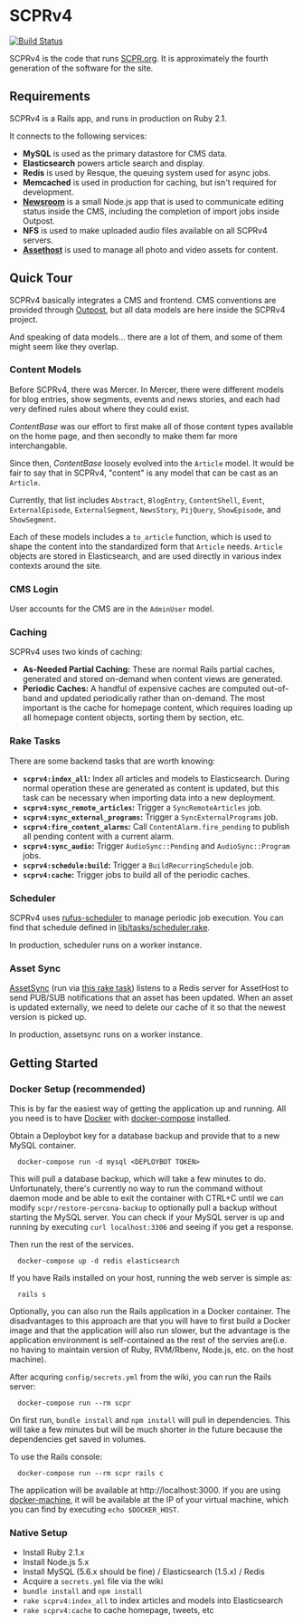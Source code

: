 # SCPRv4

[![Build Status](https://circleci.com/gh/SCPR/SCPRv4.png)](https://circleci.com/gh/SCPR/SCPRv4)

SCPRv4 is the code that runs [SCPR.org](http://www.scpr.org). It is
approximately the fourth generation of the software for the site.

## Requirements

SCPRv4 is a Rails app, and runs in production on Ruby 2.1.

It connects to the following services:

* __MySQL__ is used as the primary datastore for CMS data.
* __Elasticsearch__ powers article search and display.
* __Redis__ is used by Resque, the queuing system used for async jobs.
* __Memcached__ is used in production for caching, but isn't required
    for development.
* __[Newsroom](https://github.com/scpr/newsroom)__ is a small Node.js app
    that is used to communicate editing status inside the CMS, including
    the completion of import jobs inside Outpost.
* __NFS__ is used to make uploaded audio files available on all SCPRv4
    servers.
* __[Assethost](http://github.com/scpr/Assethost)__ is used to manage all
    photo and video assets for content.

## Quick Tour

SCPRv4 basically integrates a CMS and frontend. CMS conventions are provided
through [Outpost](https://github.com/scpr/outpost), but all data models are
here inside the SCPRv4 project.

And speaking of data models... there are a lot of them, and some of them might
seem like they overlap.

### Content Models

Before SCPRv4, there was Mercer. In Mercer, there were different models for
blog entries, show segments, events and news stories, and each had very
defined rules about where they could exist.

_ContentBase_ was our effort to first make all of those content types
available on the home page, and then secondly to make them far more
interchangable.

Since then, _ContentBase_ loosely evolved into the `Article` model. It would
be fair to say that in SCPRv4, "content" is any model that can be cast as an
`Article`.

Currently, that list includes `Abstract`, `BlogEntry`, `ContentShell`, `Event`,
`ExternalEpisode`, `ExternalSegment`, `NewsStory`, `PijQuery`, `ShowEpisode`,
and `ShowSegment`.

Each of these models includes a `to_article` function, which is used to shape
the content into the standardized form that `Article` needs. `Article` objects
are stored in Elasticsearch, and are used directly in various index contexts
around the site.

### CMS Login

User accounts for the CMS are in the `AdminUser` model.

### Caching

SCPRv4 uses two kinds of caching:

* __As-Needed Partial Caching:__ These are normal Rails partial caches,
    generated and stored on-demand when content views are generated.
* __Periodic Caches:__ A handful of expensive caches are computed out-of-band
    and updated periodically rather than on-demand. The most important is the
    cache for homepage content, which requires loading up all homepage content
    objects, sorting them by section, etc.

### Rake Tasks

There are some backend tasks that are worth knowing:

* __`scprv4:index_all`:__ Index all articles and models to Elasticsearch. During
    normal operation these are generated as content is updated, but this task
    can be necessary when importing data into a new deployment.
* __`scprv4:sync_remote_articles`:__ Trigger a `SyncRemoteArticles` job.
* __`scprv4:sync_external_programs`:__ Trigger a `SyncExternalPrograms` job.
* __`scprv4:fire_content_alarms`:__ Call `ContentAlarm.fire_pending` to publish
    all pending content with a current alarm.
* __`scprv4:sync_audio`:__ Trigger `AudioSync::Pending` and `AudioSync::Program`
    jobs.
* __`scprv4:schedule:build`:__ Trigger a `BuildRecurringSchedule` job.
* __`scprv4:cache`:__ Trigger jobs to build all of the periodic caches.

### Scheduler

SCPRv4 uses [rufus-scheduler](https://github.com/jmettraux/rufus-scheduler) to
manage periodic job execution. You can find that schedule defined in
[lib/tasks/scheduler.rake](lib/tasks/scheduler.rake).

In production, scheduler runs on a worker instance.

### Asset Sync

[AssetSync](lib/asset_sync.rb) (run via [this rake task](lib/tasks/asset_sync.rake))
listens to a Redis server for AssetHost to send PUB/SUB notifications that
an asset has been updated. When an asset is updated externally, we need to
delete our cache of it so that the newest version is picked up.

In production, assetsync runs on a worker instance.

## Getting Started

### Docker Setup (recommended)

This is by far the easiest way of getting the application up and running.  All you need is to have [Docker](https://www.docker.com/) with [docker-compose](https://docs.docker.com/compose/) installed.

Obtain a Deploybot key for a database backup and provide that to a new MySQL container.

      docker-compose run -d mysql <DEPLOYBOT TOKEN>

This will pull a database backup, which will take a few minutes to do.  Unfortunately, there's currently no way to run the command without daemon mode and be able to exit the container with CTRL+C until we can modify `scpr/restore-percona-backup` to optionally pull a backup without starting the MySQL server.  You can check if your MySQL server is up and running by executing `curl localhost:3306` and seeing if you get a response.

Then run the rest of the services.

      docker-compose up -d redis elasticsearch

If you have Rails installed on your host, running the web server is simple as:

      rails s

Optionally, you can also run the Rails application in a Docker container.  The disadvantages to this approach are that you will have to first build a Docker image and that the application will also run slower, but the advantage is the application environment is self-contained as the rest of the servies are(i.e. no having to maintain version of Ruby, RVM/Rbenv, Node.js, etc. on the host machine).

After acquring `config/secrets.yml` from the wiki, you can run the Rails server:
      
      docker-compose run --rm scpr

On first run, `bundle install` and `npm install` will pull in dependencies.  This will take a few minutes but will be much shorter in the future because the dependencies get saved in volumes.

To use the Rails console:

      docker-compose run --rm scpr rails c

The application will be available at http://localhost:3000.  If you are using [docker-machine](https://docs.docker.com/machine/), it will be available at the IP of your virtual machine, which you can find by executing `echo $DOCKER_HOST`.

### Native Setup

* Install Ruby 2.1.x
* Install Node.js 5.x
* Install MySQL (5.6.x should be fine) / Elasticsearch (1.5.x) / Redis
* Acquire a `secrets.yml` file via the wiki
* `bundle install` and `npm install`
* `rake scprv4:index_all` to index articles and models into Elasticsearch
* `rake scprv4:cache` to cache homepage, tweets, etc

